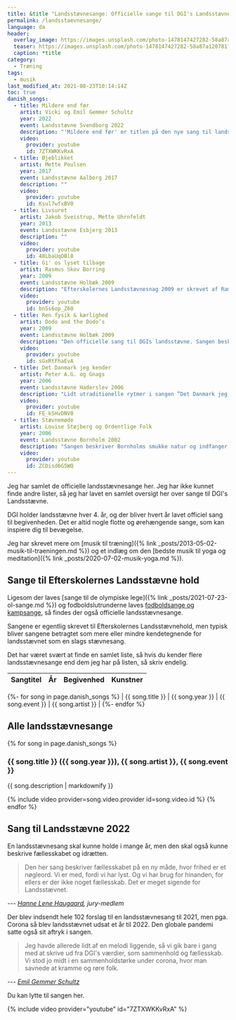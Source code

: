 ```yaml
---
title: &title "Landsstævnesange: Officielle sange til DGI's Landsstævne"
permalink: /landsstaevnesange/
language: da
header:
  overlay_image: https://images.unsplash.com/photo-1478147427282-58a87a120781?ixid=MnwxMjA3fDB8MHxwaG90by1wYWdlfHx8fGVufDB8fHx8&ixlib=rb-1.2.1&auto=format&fit=crop&w=1900&q=80
  teaser: https://images.unsplash.com/photo-1478147427282-58a87a120781?ixid=MnwxMjA3fDB8MHxwaG90by1wYWdlfHx8fGVufDB8fHx8&ixlib=rb-1.2.1&auto=format&fit=crop&w=400&q=80
  caption: *title
category:
  - Træning
tags:
  - musik
last_modified_at: 2021-08-23T10:14:14Z
toc: true
danish_songs:
  - title: Mildere end før
    artist: Vicki og Emil Gemmer Schultz
    year: 2022
    event: Landsstævne Svendborg 2022
    description: "'Mildere end før' er titlen på den nye sang til landsstævne 2022. Sangen er ifølge [DGI](https://www.dgi.dk/landsstaevne/om-landsstaevnet/landsstaevnesangen-2022) skrevet af Vicki og Emil Gemmer Schultz fra Kerteminde og Emils far Lars. Sangen vandt DGI’s og Efterskoleforeningens konkurrence om at skrive en ny landsstævnesang af de 102 indsendte sange."
    video:
      provider: youtube
      id: 7ZTXWKKvRxA
  - title: Øjeblikket
    artist: Mette Poulsen
    year: 2017
    event: Landsstævne Aalborg 2017
    description: ""
    video:
      provider: youtube
      id: Ksul7wfxBV0
  - title: Livsuret
    artist: Jakob Sveistrup, Mette Uhrnfeldt
    year: 2013
    event: Landsstævne Esbjerg 2013
    description: ""
    video:
      provider: youtube
      id: 48LbaUqOBl8
  - title: Gi' os lyset tilbage
    artist: Rasmus Skov Borring
    year: 2009
    event: Landsstævne Holbæk 2009
    description: "Efterskolernes Landsstævnesnag 2009 er skrevet af Ramsu Skov Borring og Per Krois Kjærsgaard. Se mere i [Højskolesangbogen](https://hojskolesangbogen.dk/om-sangbogen/historier-om-sangene/e-g/gi-os-lyset-tilbage)."
    video:
      provider: youtube
      id: bnSs6op_Z60
  - title: Ren fysik & kærlighed
    artist: Dodo and the Dodo’s
    year: 2009
    event: Landsstævne Holbæk 2009
    description: "Den officielle sang til DGIs landsstævne. Sangen beskriver oplevelsen af fællesskabet i fællesskaberne og uforglemmelige øjeblikke – dét som DGI og DDS’ Landsstævner handler om. "
    video:
      provider: youtube
      id: sGxRtFhaEvA
  - title: Det Danmark jeg kender
    artist: Peter A.G. og Gnags
    year: 2006
    event: Landsstævne Haderslev 2006
    description: "Lidt utraditionelle rytmer i sangen ”Det Danmark jeg kender”. Sangen handler om, hvordan fortid og traditioner er vigtige forudsætninger for at kunne se fremad. Se teksten på [dgi.dk](https://www.dgi.dk/landsstaevner/landsstaevner-gennem-tiden/2006-haderslev/landsstaevnesang-2006-det-danmark-jeg-kender)."
    video:
      provider: youtube
      id: FE_k5HvDNV0
  - title: Stævnemøde
    artist: Louise Støjberg og Ordentlige Folk
    year: 2006
    event: Landsstævne Bornholm 2002
    description: "Sangen beskriver Bornholms smukke natur og indfanger mange af de forventninger, glæder og oplevelser et landsstævne byder på. Se teksten på [dgi.dk](https://www.dgi.dk/landsstaevner/landsstaevner-gennem-tiden/2002-bornholm/landsstaevnesang-2002-staevnemoede)."
    video:
      provider: youtube
      id: ZCDisd6G5WQ
---
```


Jeg har samlet de officielle landsstævnesange her. Jeg har ikke kunnet finde andre lister, så jeg har lavet en samlet oversigt her over sange til DGI's Landsstævne.

DGI holder landsstævne hver 4. år, og der bliver hvert år lavet officiel sang til begivenheden. Det er altid nogle flotte og ørehængende sange, som kan inspiere dig til bevægelse.

Jeg har skrevet mere om [musik til træning]({% link _posts/2013-05-02-musik-til-traeningen.md %}) og et indlæg om den [bedste musik til yoga og meditation]({% link _posts/2020-07-02-musik-yoga.md %}).

## Sange til Efterskolernes Landsstævne hold

Ligesom der laves [sange til de olympiske lege]({% link _posts/2021-07-23-ol-sange.md %}) og fodboldslutrunderne laves [fodboldsange og kampsange](https://www.legestue.net/danske-fodboldsange-og-kampsange/), så findes der også officielle landsstævnesange.

Sangene er egentlig skrevet til Efterskolernes Landsstævnehold, men typisk bliver sangene betragtet som mere eller mindre kendetegnende for landsstævnet som en slags stævnesang.

Det har været svært at finde en samlet liste, så hvis du kender flere landsstævnesange end dem jeg har på listen, så skriv endelig.

| Sangtitel | År | Begivenhed | Kunstner |
|-|-|-|-|
{%- for song in page.danish_songs %}
| {{ song.title }} | {{ song.year }} | {{ song.event }} | {{ song.artist }} |
{%- endfor %}

## Alle landsstævnesange

{% for song in page.danish_songs %}
### {{ song.title }} ({{ song.year }}), {{ song.artist }}, {{ song.event }}

{{ song.description | markdownify }}

{% include video provider=song.video.provider id=song.video.id %}
{% endfor %}

## Sang til Landsstævne 2022

En landsstævnesang skal kunne holde i mange år, men den skal også kunne beskrive fællesskabet og idrætten.

> Den her sang beskriver fællesskabet på en ny måde, hvor frihed er et nøgleord. Vi er med, fordi vi har lyst. Og vi har brug for hinanden, for ellers er der ikke noget fællesskab. Det er meget sigende for Landsstævnet.

--- <cite>[Hanne Lene Haugaard](https://www.tv2fyn.dk/svendborg/emil-og-vicki-fra-langeskov-har-skrevet-dgis-nye-sang), jury-medlem</cite>

Der blev indsendt hele 102 forslag til en landsstævnesang til 2021, men pga. Corona så blev landsstævnet udsat et år til 2022. Den globale pandemi satte også sit aftryk i sangen.

> Jeg havde allerede lidt af en melodi liggende, så vi gik bare i gang med at skrive ud fra DGI's værdier, som sammenhold og fællesskab. Vi stod jo midt i en sammenholdstørke under corona, hvor man savnede at kramme og røre folk.

--- <cite>[Emil Gemmer Schultz](https://www.tv2fyn.dk/svendborg/emil-og-vicki-fra-langeskov-har-skrevet-dgis-nye-sang)</cite>

Du kan lytte til sangen her.

{% include video provider="youtube" id="7ZTXWKKvRxA" %}

